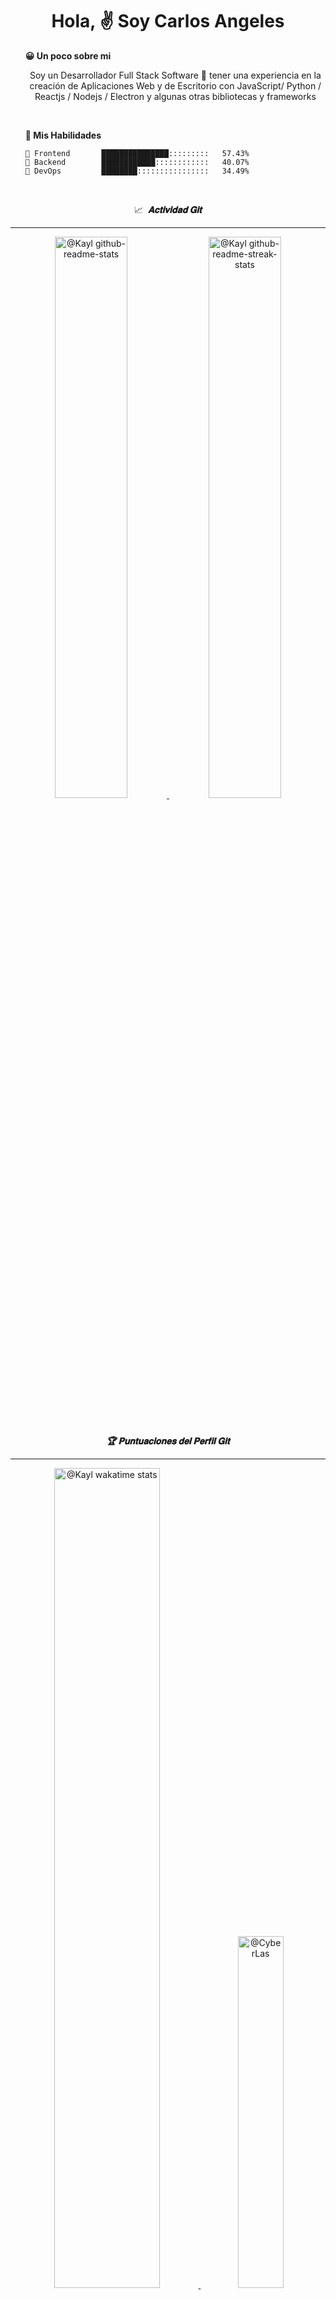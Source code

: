 <h1 align ="center">Hola, ✌️ Soy Carlos Angeles </h1>

<div align = "left" width = 50%>
    <ul>
        <strong> 😀 Un poco sobre mi </strong>
        <p align='center'>
            Soy un Desarrollador Full Stack Software 🚀 tener una experiencia en la creación de Aplicaciones Web y de Escritorio con JavaScript/ Python / Reactjs / Nodejs / Electron y algunas otras bibliotecas y frameworks
        </p>
    </ul>
    <br/>
    <ul>
        <strong> 💪 Mis Habilidades </strong>

```text
🎨 Frontend       ███████████████:::::::::   57.43%
🔌 Backend        ████████████::::::::::::   40.07%
🔩 DevOps         ████████::::::::::::::::   34.49%
```
</div>

<br/>

<p align="center">
    📈&nbsp;
    <i>
        <b>𝐀𝐜𝐭𝐢𝐯𝐢𝐝𝐚𝐝 𝐆𝐢𝐭</b>
    </i>
</p>
<hr/>
<p align="center">
    <a href="https://github.com/CyberLas?tab=repositories">
        <img src="https://github-readme-stats.vercel.app/api?username=CyberLas&theme=gotham&show_icons=true&count_private=true&hide_border=true"  width="48%" alt="@Kayl github-readme-stats"/>
    </a>
    <a href="https://github.com/CyberLas?tab=stars">
        <img src="https://github-readme-streak-stats.herokuapp.com?user=CyberLas&theme=gotham&hide_border=true&date_format=M%20j%5B%2C%20Y%5D"  width="48%" alt="@Kayl github-readme-streak-stats"/>
    </a>
</p>

<br/>
<p align="center">
    <i>
        <b> 🏆 𝐏𝐮𝐧𝐭𝐮𝐚𝐜𝐢𝐨𝐧𝐞𝐬 𝐝𝐞𝐥 𝐏𝐞𝐫𝐟𝐢𝐥 𝐆𝐢𝐭</b>
    </i>
</p>
<hr/>
<p align="center">
    <a href="https://wakatime.com/@Kail">
        <img src="https://github-readme-stats.vercel.app/api/wakatime?username=kail&theme=gotham&hide_border=true&layout=compact&hide_title=true&langs_count=14"  width="58%" alt="@Kayl wakatime stats"/>
    </a>
    <a href="https://github.com/CyberLas?tab=achievements">
        <img src="https://github-profile-trophy.vercel.app/?username=CyberLas&theme=onestar&no-frame=true&column=3&row=2"  width="38%" alt="@CyberLas"/>
    </a>
</p>

<p align="center">
    <a href="https://github.com/pulls?q=is%3Apr+author%3ACyberLas+archived%3Afalse+is%3Aclosed">
        <img src="https://github-profile-summary-cards.vercel.app/api/cards/productive-time?username=CyberLas&theme=github_dark&utcOffset=4"  width="31%" alt="@Kayl"/>
    </a>
    <a href="https://github.com/issues?q=is%3Aissue+author%3ACyberLas+archived%3Afalse+is%3Aclosed">
        <img src="https://github-profile-summary-cards.vercel.app/api/cards/profile-details?username=CyberLas&theme=github_dark&hide_border=true"  width="65%" alt="@Kayl"/>
    </a>
</p>
